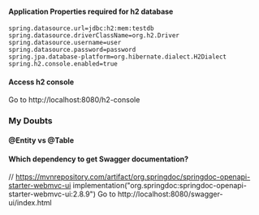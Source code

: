 #### Application Properties required for h2 database

```properties
spring.datasource.url=jdbc:h2:mem:testdb
spring.datasource.driverClassName=org.h2.Driver
spring.datasource.username=user
spring.datasource.password=password
spring.jpa.database-platform=org.hibernate.dialect.H2Dialect
spring.h2.console.enabled=true

```

#### Access h2 console
Go to http://localhost:8080/h2-console

### My Doubts

#### @Entity vs @Table


#### Which dependency to get Swagger documentation?
// https://mvnrepository.com/artifact/org.springdoc/springdoc-openapi-starter-webmvc-ui
implementation("org.springdoc:springdoc-openapi-starter-webmvc-ui:2.8.9")
Go to http://localhost:8080/swagger-ui/index.html